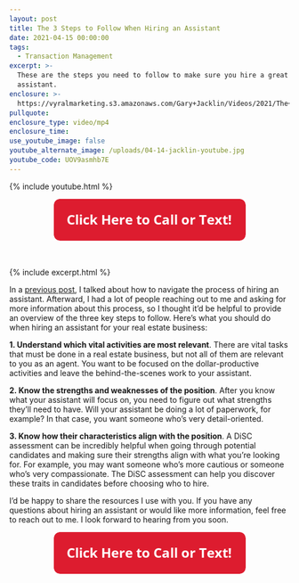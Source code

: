 ```yaml
---
layout: post
title: The 3 Steps to Follow When Hiring an Assistant
date: 2021-04-15 00:00:00
tags:
  - Transaction Management
excerpt: >-
  These are the steps you need to follow to make sure you hire a great
  assistant.
enclosure: >-
  https://vyralmarketing.s3.amazonaws.com/Gary+Jacklin/Videos/2021/The+3+Steps+to+Follow+When+Hiring+an+Assistant.mp4
pullquote:
enclosure_type: video/mp4
enclosure_time:
use_youtube_image: false
youtube_alternate_image: /uploads/04-14-jacklin-youtube.jpg
youtube_code: UOV9asmhb7E
---
```

{% include youtube.html %}

<center><a href="tel:6306382600"><img width="345" height="75" src="uploads/Button - 345.png" /></a></center>

&nbsp;

{% include excerpt.html %}

In a <u><a target="_blank" rel="noopener" href="https://joinrma.com/are-you-hiring-an-assistant.html">previous post</a></u>, I talked about how to navigate the process of hiring an assistant. Afterward, I had a lot of people reaching out to me and asking for more information about this process, so I thought it’d be helpful to provide an overview of the three key steps to follow. Here’s what you should do when hiring an assistant for your real estate business:

**1\. Understand which vital activities are most relevant**. There are vital tasks that must be done in a real estate business, but not all of them are relevant to you as an agent. You want to be focused on the dollar-productive activities and leave the behind-the-scenes work to your assistant.

**2\. Know the strengths and weaknesses of the position**. After you know what your assistant will focus on, you need to figure out what strengths they’ll need to have. Will your assistant be doing a lot of paperwork, for example? In that case, you want someone who’s very detail-oriented.

**3\. Know how their characteristics align with the position**. A DiSC assessment can be incredibly helpful when going through potential candidates and making sure their strengths align with what you’re looking for. For example, you may want someone who’s more cautious or someone who’s very compassionate. The DiSC assessment can help you discover these traits in candidates before choosing who to hire.

I’d be happy to share the resources I use with you. If you have any questions about hiring an assistant or would like more information, feel free to reach out to me. I look forward to hearing from you soon.

<center><a href="tel:6306382600"><img width="345" height="75" src="uploads/Button - 345.png" /></a></center>

